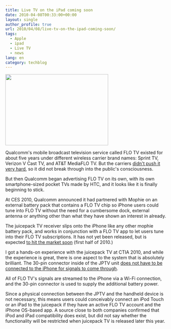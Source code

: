 ```yaml
---
title: Live TV on the iPad coming soon
date: 2010-04-08T00:33:00+00:00
layout: single
author_profile: true
url: 2010/04/08/live-tv-on-the-ipad-coming-soon/
tags:
  - Apple
  - ipad
  - Live TV
  - news
lang: en
category: techblog
---
```

<div>
  <a href="http://1.bp.blogspot.com/_vaUVXcmC3OI/S70ct_Lg7vI/AAAAAAAAB1c/0BDes8oyyy4/s1600-h/4782.jpg" imageanchor="1"><img border="0" height="222" src="http://1.bp.blogspot.com/_vaUVXcmC3OI/S70ct_Lg7vI/AAAAAAAAB1c/0BDes8oyyy4/s320/4782.jpg" width="320" /></a>
</div>

Qualcomm's mobile broadcast television service called FLO TV existed for about five years under different wireless carrier brand names: Sprint TV, Verizon V Cast TV, and AT&T MediaFLO TV. But the carriers <a href="http://www.businessinsider.com/2008/3/qualcomm-ceo-mobile-tv-growth-sluggish" target="_blank">didn't push it very hard</a>, so it did not break through into the public's consciousness.

But then Qualcomm began advertising FLO TV on its own, with its own smartphone-sized pocket TVs made by HTC, and it looks like it is finally beginning to stick.

At CES 2010, Qualcomm announced it had partnered with Mophie on an external battery pack that contains a FLO TV chip so iPhone users could tune into FLO TV without the need for a cumbersome dock, external antenna or anything other than what they have shown an interest in already.

The juicepack TV receiver slips onto the iPhone like any other mophie battery pack, and works in conjunction with a FLO TV app to let users tune into their FLO TV subscriptions. It has not yet been released, but is expected <a href="http://www.mophie.com/juice-pack-3g-3gs-p/1106_jptv-a0-ip3gs-blk.htm" target="_blank">to hit the market soon</a> (first half of 2010.)

I got a hands-on experience with the juicepack TV at CTIA 2010, and while the experience is great, there is one aspect to the system that is absolutely brilliant. The 30-pin connector inside of the JPTV unit <u>does not have to be connected to the iPhone for signals to come through</u>.

All of FLO TV's signals are streamed to the iPhone via a Wi-Fi connection, and the 30-pin connector is used to supply the additional battery power.

Since a physical connection between the JPTV and the handheld device is not necessary, this means users could conceivably connect an iPod Touch or an iPad to the juicepack if they have an active FLO TV account and the iPhone OS-based app. A source close to both companies confirmed that iPod and iPad compatibility does exist, but did not say whether the functionality will be restricted when juicepack TV is released later this year.